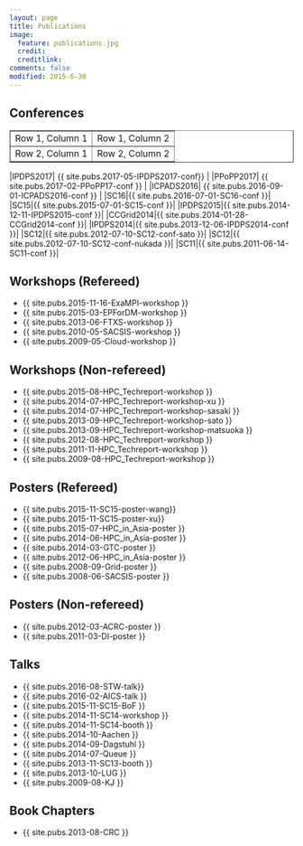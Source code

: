 ```yaml
---
layout: page
title: Publications
image:
  feature: publications.jpg
  credit: 
  creditlink: 
comments: false
modified: 2015-6-30
---
```



## Conferences

<table border="1">
<tr>
<td>Row 1, Column 1</td>
<td>Row 1, Column 2</td>
</tr>
<tr>
<td>Row 2, Column 1</td>
<td>Row 2, Column 2</td>
</tr>
</table>

|IPDPS2017| {{ site.pubs.2017-05-IPDPS2017-conf}} |
|PPoPP2017| {{ site.pubs.2017-02-PPoPP17-conf }}  |
|ICPADS2016| {{ site.pubs.2016-09-01-ICPADS2016-conf }} |
|SC16|{{ site.pubs.2016-07-01-SC16-conf }}|
|SC15|{{ site.pubs.2015-07-01-SC15-conf }}|
|IPDPS2015|{{ site.pubs.2014-12-11-IPDPS2015-conf }}|
|CCGrid2014|{{ site.pubs.2014-01-28-CCGrid2014-conf }}|
|IPDPS2014|{{ site.pubs.2013-12-06-IPDPS2014-conf }}|
|SC12|{{ site.pubs.2012-07-10-SC12-conf-sato }}|
|SC12|{{ site.pubs.2012-07-10-SC12-conf-nukada }}|
|SC11|{{ site.pubs.2011-06-14-SC11-conf }}|

## Workshops (Refereed)
- {{ site.pubs.2015-11-16-ExaMPI-workshop }} 
- {{ site.pubs.2015-03-EPForDM-workshop }}
- {{ site.pubs.2013-06-FTXS-workshop }}
- {{ site.pubs.2010-05-SACSIS-workshop }}
- {{ site.pubs.2009-05-Cloud-workshop }}

## Workshops (Non-refereed)
- {{ site.pubs.2015-08-HPC_Techreport-workshop }}
- {{ site.pubs.2014-07-HPC_Techreport-workshop-xu }}
- {{ site.pubs.2014-07-HPC_Techreport-workshop-sasaki }}
- {{ site.pubs.2013-09-HPC_Techreport-workshop-sato }}
- {{ site.pubs.2013-09-HPC_Techreport-workshop-matsuoka }}
- {{ site.pubs.2012-08-HPC_Techreport-workshop }}
- {{ site.pubs.2011-11-HPC_Techreport-workshop }}
- {{ site.pubs.2009-08-HPC_Techreport-workshop }}

## Posters (Refereed)
- {{ site.pubs.2015-11-SC15-poster-wang}}
- {{ site.pubs.2015-11-SC15-poster-xu}}
- {{ site.pubs.2015-07-HPC_in_Asia-poster }}
- {{ site.pubs.2014-06-HPC_in_Asia-poster }}
- {{ site.pubs.2014-03-GTC-poster }}
- {{ site.pubs.2012-06-HPC_in_Asia-poster }}
- {{ site.pubs.2008-09-Grid-poster }}
- {{ site.pubs.2008-06-SACSIS-poster }}

## Posters (Non-refereed)
- {{ site.pubs.2012-03-ACRC-poster }}
- {{ site.pubs.2011-03-DI-poster }}

## Talks
- {{ site.pubs.2016-08-STW-talk}}
- {{ site.pubs.2016-02-AICS-talk }}
- {{ site.pubs.2015-11-SC15-BoF }}
- {{ site.pubs.2014-11-SC14-workshop }}
- {{ site.pubs.2014-11-SC14-booth }}
- {{ site.pubs.2014-10-Aachen }}
- {{ site.pubs.2014-09-Dagstuhl }}
- {{ site.pubs.2014-07-Queue }}
- {{ site.pubs.2013-11-SC13-booth }}
- {{ site.pubs.2013-10-LUG }}
- {{ site.pubs.2009-08-KJ }}

## Book Chapters
- {{ site.pubs.2013-08-CRC }}

<!--
<div id="publications_page">
      <div align="justify">
      <h2><a class="name"> Conferences </a></h2>
        <ol start="1">
          <li> {{ site.pubs.2015-07-01-SC15-paper }} </li>
          <li> {{ site.pubs.2014-12-11-IPDPS2015-paper }}   </li>
          <li> {{ site.pubs.2014-01-28-CCGrid2014-paper }} </li>
          <li> {{ site.pubs.2013-12-06-IPDPS2014-paper }}  </li>      
          <li> {{ site.pubs.2012-07-10-SC12-paper-sato }}  </li>
          <li> {{ site.pubs.2012-07-10-SC12-paper-nukada }}  </li>
          <li> {{ site.pubs.2011-06-14-SC11-paper }}   </li>
       </ol>
      <h2><a class="name"> Workshops (Refereed) </a></h2>
        <ol start="8">
          <li> {{ site.pubs.2015-11-16-ExaMPI-workshop }} </li>
          <li> {{ site.pubs.2015-03-EPForDM-workshop }}     </li>
          <li> {{ site.pubs.2013-06-FTXS-workshop }}     </li>
          <li> {{ site.pubs.2010-05-SACSIS-workshop }}      </li>
          <li> {{ site.pubs.2009-05-Cloud-workshop }}     </li>
        </ol>
      <h2><a class="name"> Workshops (Non-refereed) </a></h2>
        <ol start="12">
          <li> {{ site.pubs.2015-08-HPC_Techreport-workshop }}     </li>
          <li> {{ site.pubs.2014-07-HPC_Techreport-workshop-xu }}     </li>
          <li> {{ site.pubs.2014-07-HPC_Techreport-workshop-sasaki }}     </li>
          <li> {{ site.pubs.2013-09-HPC_Techreport-workshop-sato }}     </li>
          <li> {{ site.pubs.2013-09-HPC_Techreport-workshop-matsuoka }}     </li>
          <li> {{ site.pubs.2012-08-HPC_Techreport-workshop }}     </li>
          <li> {{ site.pubs.2011-11-HPC_Techreport-workshop }}    </li>
          <li> {{ site.pubs.2009-08-HPC_Techreport-workshop }}     </li>
        </ol>
      <h2><a class="name"> Posters (Refereed)</a></h2>
        <ol start="20">
          <li>  {{ site.pubs.2015-07-HPC_in_Asia-poster }}    </li>
          <li>  {{ site.pubs.2014-06-HPC_in_Asia-poster }}     </li>
          <li>  {{ site.pubs.2014-03-GTC-poster }}     </li>
          <li>  {{ site.pubs.2012-06-HPC_in_Asia-poster }}    </li>
          <li>  {{ site.pubs.2008-09-Grid-poster }}     </li>
          <li>  {{ site.pubs.2008-06-SACSIS-poster }}     </li>
       </ol>
      <h2><a class="name"> Posters (Non-refereed)</a></h2>
        <ol start="26">
          <li> {{ site.pubs.2012-03-ACRC-poster }}       </li>
          <li> {{ site.pubs.2011-03-DI-poster }}       </li>
        </ol>
      <h2><a class="name"> Talks </a></h2>
        <ol start="28">
          <li> {{ site.pubs.2014-11-SC14-workshop }}       </li>
          <li> {{ site.pubs.2014-11-SC14-booth }}       </li>
          <li> {{ site.pubs.2014-09-Dagstuhl }}       </li>
          <li> {{ site.pubs.2014-07-Queue }}       </li>
          <li> {{ site.pubs.2013-11-SC13-booth }}       </li>
          <li> {{ site.pubs.2013-10-LUG }}       </li>
          <li> {{ site.pubs.2009-08-KJ }}       </li>          
        </ol>
      <h2><a class="name"> Book Chapters </a></h2>
        <ol start="35">
          <li> {{ site.pubs.2013-08-CRC }} </li>
       </ol>
    </div>
</div>
-->
